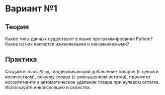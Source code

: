 # Вариант №1

## Теория

Какие типы данных существуют в языке программирования Python? Какие из них являются изменяемыми и неизменяемыми?

## Практика

Создайте класс `Shop`, поддерживающий добавление товаров (с ценой и количеством), покупку товара (с уменьшением остатка), просмотр ассортимента и автоматическое удаление товара при нулевом остатке. Используйте инкапсуляцию и свойства.
